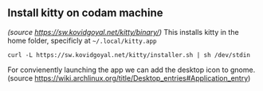 ## Install kitty on codam machine
_(source https://sw.kovidgoyal.net/kitty/binary/)_
This installs kitty in the home folder, specificly at `~/.local/kitty.app`
```
curl -L https://sw.kovidgoyal.net/kitty/installer.sh | sh /dev/stdin
```
For convienently launching the app we can add the desktop icon to gnome.
(source https://wiki.archlinux.org/title/Desktop_entries#Application_entry)

